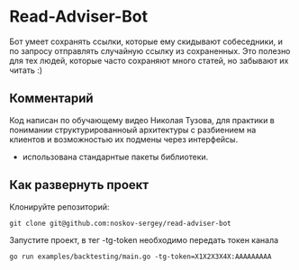 # Read-Adviser-Bot
Бот умеет сохранять ссылки, которые ему скидывают собеседники, и по запросу отправлять случайную ссылку из сохраненных.
Это полезно для тех людей, которые часто сохраняют много статей, но забывают их читать :)

## Комментарий
Код написан по обучающему видео Николая Тузова, для практики в понимании структурированноый архитектуры с разбиением на клиентов и возможностью их подмены через интерфейсы.
* использована стандарнтые пакеты библиотеки.

## Как развернуть проект

Клонируйте репозиторий:

`git clone git@github.com:noskov-sergey/read-adviser-bot`

Запустите проект, в тег -tg-token необходимо передать токен канала

`go run examples/backtesting/main.go -tg-token=X1X2X3X4X:AAAAAAAAA`
